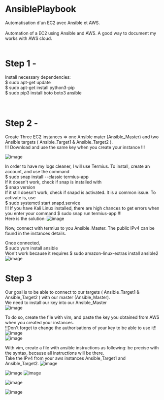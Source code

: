 # AnsiblePlaybook

Automatisation d'un EC2 avec Ansible et AWS.<br><br>
Automation of a EC2 using Ansible and AWS. A good way to document my works with AWS cloud.<br><br>

# Step 1 - 
Install necessary dependencies: <br>
$ sudo apt-get update <br>
$ sudo apt-get install python3-pip     <br>
$ sudo pip3 install boto boto3 ansible<br> <br><br>
# Step  2 -
Create Three EC2 instances => one Ansible mater (Ansible_Master) and two Ansible targets ( Ansible_Target1 & Ansible_Target2 ). <br>
!!! Download and use the same key when you create your instance !!!


![image](https://user-images.githubusercontent.com/103506746/188097036-e0bd4bea-6a27-4012-9d0b-fe2f33fa7d50.png)


In order to have my logs cleaner, I will use Termius. To install, create an account, and use the command <br>
$ sudo snap install --classic termius-app <br>
If it doesn't work, check if snap is installed with<br>
$ snap version <br>
If it still doesn't work, check if snapd is activated. It is a common issue. To activate is, use <br>
$ sudo systemctl start snapd.service <br>
!!! If you have Kali Linux installed, there are high chances to get errors when you enter your command $ sudo snap run termius-app !!!<br>
Here is the solution:
![image](https://user-images.githubusercontent.com/103506746/188558460-8f43ba27-c331-460c-b2bb-58d6d16cfaa3.png)





Now, connect with termius to you Ansible_Master. The public IPv4 can be found in the instances details.<br>

Once connected, <br>
$ sudo yum install ansible <br>
Won't work because it requires 
$ sudo amazon-linux-extras install ansible2 <br>
![image](https://user-images.githubusercontent.com/103506746/188098281-aca28540-cc4e-4b86-b9a6-f8516a195976.png)


# Step 3

Our goal is to be able to connect to our targets ( Ansible_Target1 & Ansible_Target2 ) with our master (Ansible_Master).<br>
We need to install our key into our Ansible_Master <br>
![image](https://user-images.githubusercontent.com/103506746/188104875-d7b1e026-1ae1-49b3-9407-d36c3e79b3c2.png)

To do so, create the file with vim, and paste the key you obtained from AWS when you created your instances.<br>
!!Don't forget to change the authorisations of your key to be able to use it!!
![image](https://user-images.githubusercontent.com/103506746/188104314-6cdc13f8-c864-45af-87b3-df35c246e91e.png)
<br>
![image](https://user-images.githubusercontent.com/103506746/188566528-7d19346b-550d-4b68-8a7b-ba1cfda29984.png)

With vim, create a file with ansible instructions as following: be precise with the syntax, because all instructions will be there.<br>
Take the IPv4 from your aws instances Ansible_Target1 and Ansible_Target2.
![image](https://user-images.githubusercontent.com/103506746/188567709-45b34961-3b02-4144-8b5f-967c5d37f73a.png)

![image](https://user-images.githubusercontent.com/103506746/188566292-1a63f412-f153-4567-9fbf-fce175f8fd42.png)
![image](https://user-images.githubusercontent.com/103506746/188567709-45b34961-3b02-4144-8b5f-967c5d37f73a.png)

![image](https://user-images.githubusercontent.com/103506746/188566993-39de226e-c090-4b42-9038-ab0c16387697.png)

![image](https://user-images.githubusercontent.com/103506746/188567620-97a8fcfe-ec57-4b54-9567-bbec6e982301.png)


